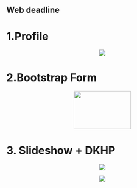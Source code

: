 ## Web deadline



# 1.Profile
<p align="center"><img src="https://scontent.fsgn5-7.fna.fbcdn.net/v/t1.0-9/32512093_813354192190637_393320172821151744_o.jpg?_nc_cat=0&oh=9789b694b29c0e254ad60dce959e312b&oe=5B9C0415"></p>

# 2.Bootstrap Form 
<p align="center" ><img src="https://scontent.fsgn5-7.fna.fbcdn.net/v/t1.0-9/32580645_813358342190222_1072516134823002112_o.jpg?_nc_cat=0&oh=ac76eeda72e3f9b52793274af0f7cee9&oe=5B7F47DE" width="150" height="100"></p>
  
# 3. Slideshow + DKHP 
<p align="center">
  <p align="center"><img src="https://scontent.fsgn5-7.fna.fbcdn.net/v/t1.0-9/32562053_813354235523966_3804581497944408064_o.jpg?_nc_cat=0&oh=5d70af5d9e82dea7c9b3698517ec7e67&oe=5B7E8FAC"></p>
  <p align="center"><img src="https://scontent.fsgn5-7.fna.fbcdn.net/v/t1.0-9/32583361_813354158857307_4680507638075621376_o.jpg?_nc_cat=0&oh=3c26986e2761c480101b3766d46509b5&oe=5B8F10D4"></p>
</p>


